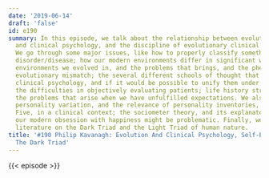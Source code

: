 ```yaml
---
date: '2019-06-14'
draft: 'false'
id: e190
summary: In this episode, we talk about the relationship between evolutionary psychology
  and clinical psychology, and the discipline of evolutionary clinical psychology.
  We go through some major issues, like how to properly classify something as a mental
  disorder/disease; how our modern environments differ in significant ways from the
  environments we evolved in, and the problems that brings, and the phenomenon of
  evolutionary mismatch; the several different schools of thought that we have in
  clinical psychology, and if it would be possible to unify them under a core theory;
  the difficulties in objectively evaluating patients; life history strategies, and
  the problems that arise when we have unfulfilled expectations. We also talk about
  personality variation, and the relevance of personality inventories, like the Big
  Five, in a clinical context; the sociometer theory, and its explanatory power; how
  our modern obsession with happiness might be problematic. Finally, we discuss recent
  literature on the Dark Triad and the Light Triad of human nature.
title: '#190 Philip Kavanagh: Evolution And Clinical Psychology, Self-Esteem, And
  The Dark Triad'
---
```

{{< episode >}}
